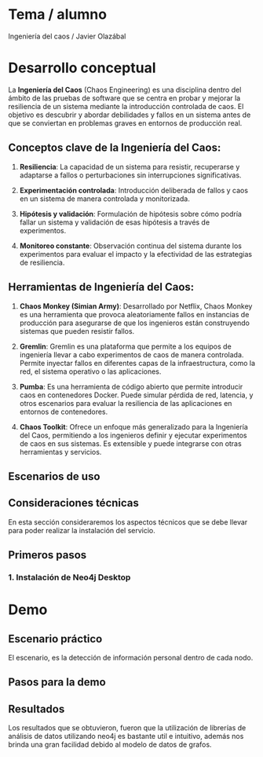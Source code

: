 # Tema / alumno

Ingeniería del caos / Javier Olazábal

# Desarrollo conceptual 

La **Ingeniería del Caos** (Chaos Engineering) es una disciplina dentro del ámbito de las pruebas de software que se centra en probar y mejorar la resiliencia de un sistema mediante la introducción controlada de caos. El objetivo es descubrir y abordar debilidades y fallos en un sistema antes de que se conviertan en problemas graves en entornos de producción real.

## Conceptos clave de la Ingeniería del Caos:

1.  **Resiliencia**: La capacidad de un sistema para resistir, recuperarse y adaptarse a fallos o perturbaciones sin interrupciones significativas.

2. **Experimentación controlada**: Introducción deliberada de fallos y caos en un sistema de manera controlada y monitorizada.

3. **Hipótesis y validación**: Formulación de hipótesis sobre cómo podría fallar un sistema y validación de esas hipótesis a través de experimentos.

4. **Monitoreo constante**: Observación continua del sistema durante los experimentos para evaluar el impacto y la efectividad de las estrategias de resiliencia.

## Herramientas de Ingeniería del Caos:

1. **Chaos Monkey (Simian Army)**:
Desarrollado por Netflix, Chaos Monkey es una herramienta que provoca aleatoriamente fallos en instancias de producción para asegurarse de que los ingenieros están construyendo sistemas que pueden resistir fallos.

2. **Gremlin**:
Gremlin es una plataforma que permite a los equipos de ingeniería llevar a cabo experimentos de caos de manera controlada. Permite inyectar fallos en diferentes capas de la infraestructura, como la red, el sistema operativo o las aplicaciones.

3. **Pumba**:
Es una herramienta de código abierto que permite introducir caos en contenedores Docker. Puede simular pérdida de red, latencia, y otros escenarios para evaluar la resiliencia de las aplicaciones en entornos de contenedores.

4. **Chaos Toolkit**:
Ofrece un enfoque más generalizado para la Ingeniería del Caos, permitiendo a los ingenieros definir y ejecutar experimentos de caos en sus sistemas. Es extensible y puede integrarse con otras herramientas y servicios.

## Escenarios de uso



## Consideraciones técnicas

En esta sección consideraremos los aspectos técnicos que se debe llevar para poder realizar la instalación del servicio. 


## Primeros pasos 

### 1. Instalación de Neo4j Desktop

# Demo 


## Escenario práctico 

El escenario, es la detección de información personal dentro de cada nodo. 



## Pasos para la demo 




## Resultados 

Los resultados que se obtuvieron, fueron que la utilización de librerías de análisis de datos utilizando neo4j es bastante util e intuitivo, además nos brinda una gran facilidad debido al modelo de datos de grafos. 
